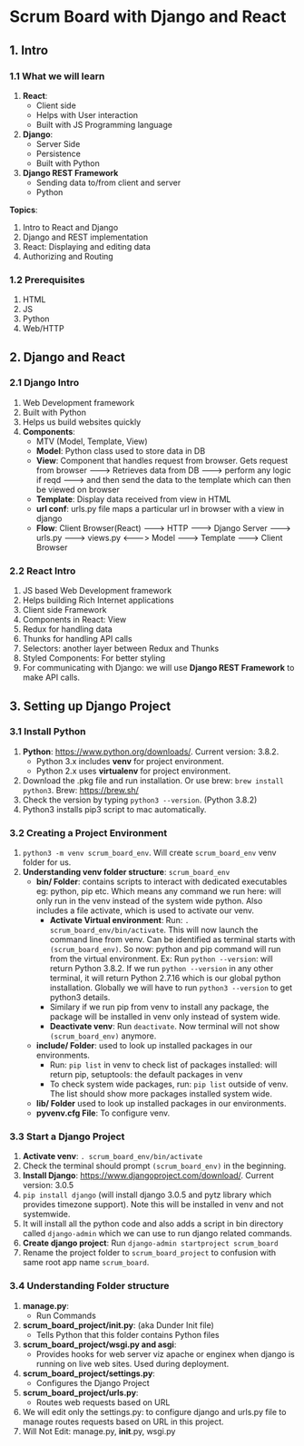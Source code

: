# Scrum Board with Django and React
## 1. Intro
### 1.1 What we will learn
1. **React**: 
    - Client side
    - Helps with User interaction
    - Built with JS Programming language
2. **Django**:
    - Server Side
    - Persistence
    - Built with Python
3. **Django REST Framework**
    - Sending data to/from client and server
    - Python

**Topics**:
1. Intro to React and Django
2. Django and REST implementation
3. React: Displaying and editing data
4. Authorizing and Routing

### 1.2 Prerequisites
1. HTML
2. JS
3. Python
4. Web/HTTP

## 2. Django and React
### 2.1 Django Intro
1. Web Development framework
2. Built with Python
3. Helps us build websites quickly
4. **Components**:
    - MTV (Model, Template, View)
    - **Model**: Python class used to store data in DB
    - **View**: Component that handles request from browser. Gets request from browser ---> Retrieves data from DB ---> perform any logic if reqd ---> and then send the data to the template which can then be viewed on browser
    - **Template**: Display data received from view in HTML
    - **url conf**: urls.py file maps a particular url in browser with a view in django
    - **Flow**: Client Browser(React) ---> HTTP ---> Django Server ---> urls.py ---> views.py <---> Model ---> Template ---> Client Browser

### 2.2 React Intro
1. JS based Web Development framework
2. Helps building Rich Internet applications
3. Client side Framework
4. Components in React: View
5. Redux for handling data
6. Thunks for handling API calls
7. Selectors: another layer between Redux and Thunks
8. Styled Components: For better styling
9. For communicating with Django: we will use **Django REST Framework** to make API calls.

## 3. Setting up Django Project
### 3.1 Install Python
1. **Python**: https://www.python.org/downloads/. Current version: 3.8.2. 
    - Python 3.x includes **venv** for project environment.
    - Python 2.x uses **virtualenv** for project environment.
2. Download the .pkg file and run installation. Or use brew: `brew install python3`. Brew: https://brew.sh/
3. Check the version by typing `python3 --version`. (Python 3.8.2)
5. Python3 installs pip3 script to mac automatically.

### 3.2 Creating a Project Environment
1. `python3 -m venv scrum_board_env`. Will create `scrum_board_env` venv folder for us.
2. **Understanding venv folder structure**: `scrum_board_env`
    - **bin/ Folder**: contains scripts to interact with dedicated executables eg: python, pip etc. Which means any command we run here: will only run in the venv instead of the system wide python. Also includes a file activate, which is used to activate our venv. 
        - **Activate Virtual environment**: Run: `. scrum_board_env/bin/activate`. This will now launch the command line from venv. Can be identified as terminal starts with `(scrum_board_env)`. So now: python and pip command will run from the virtual environment. Ex: Run `python --version`: will return Python 3.8.2. If we run `python --version` in any other terminal, it will return Python 2.7.16 which is our global python installation. Globally we will have to run `python3 --version` to get python3 details.
        - Similary if we run pip from venv to install any package, the package will be installed in venv only instead of system wide.
        - **Deactivate venv**: Run `deactivate`. Now terminal will not show `(scrum_board_env)` anymore.
    - **include/ Folder**: used to look up installed packages in our environments.
        - Run: `pip list` in venv to check list of packages installed: will return pip, setuptools: the default packages in venv
        - To check system wide packages, run: `pip list` outside of venv. The list should show more packages installed system wide.
    - **lib/ Folder** used to look up installed packages in our environments.
    - **pyvenv.cfg File**: To configure venv.

### 3.3 Start a Django Project
1. **Activate venv**: `. scrum_board_env/bin/activate`
2. Check the terminal should prompt `(scrum_board_env)` in the beginning.
3. **Install Django**: https://www.djangoproject.com/download/. Current version: 3.0.5
4. `pip install django` (will install django 3.0.5 and pytz library which provides timezone support). Note this will be installed in venv and not systemwide.
5. It will install all the python code and also adds a script in bin directory called `django-admin` which we can use to run django related commands.
6. **Create django project**: Run `django-admin startproject scrum_board`
7. Rename the project folder to `scrum_board_project` to confusion with same root app name `scrum_board`.

### 3.4 Understanding Folder structure
1. **manage.py**: 
    - Run Commands
2. **scrum_board_project/__init__.py**: (aka Dunder Init file)
    - Tells Python that this folder contains Python files
3. **scrum_board_project/wsgi.py and asgi**:
    - Provides hooks for web server viz apache or enginex when django is running on live web sites. Used during deployment.
4. **scrum_board_project/settings.py**:
    - Configures the Django Project
5. **scrum_board_project/urls.py**:
    - Routes web requests based on URL
6. We will edit only the settings.py: to configure django and urls.py file to manage routes requests based on URL in this project.
7. Will Not Edit: manage.py, __init__.py, wsgi.py